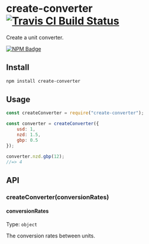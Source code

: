 # create-converter [![Travis CI Build Status](https://img.shields.io/travis/com/Richienb/create-converter/master.svg?style=for-the-badge)](https://travis-ci.com/Richienb/create-converter)

Create a unit converter.

[![NPM Badge](https://nodei.co/npm/create-converter.png)](https://npmjs.com/package/create-converter)

## Install

```sh
npm install create-converter
```

## Usage

```js
const createConverter = require("create-converter");

const converter = createConverter({
	usd: 1,
	nzd: 1.5,
	gbp: 0.5
});

converter.nzd.gbp(12);
//=> 4
```

## API

### createConverter(conversionRates)

#### conversionRates

Type: `object`

The conversion rates between units.
